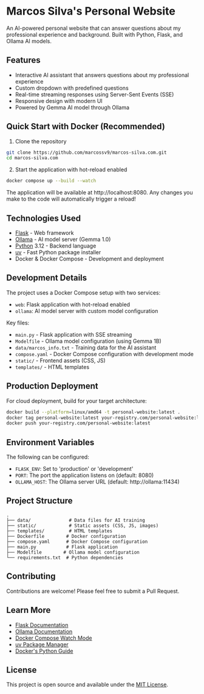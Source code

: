 # Marcos Silva's Personal Website

An AI-powered personal website that can answer questions about my professional experience and background. Built with Python, Flask, and Ollama AI models.

## Features
- Interactive AI assistant that answers questions about my professional experience
- Custom dropdown with predefined questions
- Real-time streaming responses using Server-Sent Events (SSE)
- Responsive design with modern UI
- Powered by Gemma AI model through Ollama

## Quick Start with Docker (Recommended)

1. Clone the repository
```bash
git clone https://github.com/marcossv9/marcos-silva.com.git
cd marcos-silva.com
```

2. Start the application with hot-reload enabled
```bash
docker compose up --build --watch
```

The application will be available at http://localhost:8080. Any changes you make to the code will automatically trigger a reload!

## Technologies Used
- [Flask](https://flask.palletsprojects.com/) - Web framework
- [Ollama](https://ollama.ai/) - AI model server (Gemma 1.0)
- [Python](https://www.python.org/) 3.12 - Backend language
- [uv](https://github.com/astral-sh/uv) - Fast Python package installer
- Docker & Docker Compose - Development and deployment

## Development Details

The project uses a Docker Compose setup with two services:
- `web`: Flask application with hot-reload enabled
- `ollama`: AI model server with custom model configuration

Key files:
- `main.py` - Flask application with SSE streaming
- `Modelfile` - Ollama model configuration (using Gemma 1B)
- `data/marcos_info.txt` - Training data for the AI assistant
- `compose.yaml` - Docker Compose configuration with development mode
- `static/` - Frontend assets (CSS, JS)
- `templates/` - HTML templates

## Production Deployment

For cloud deployment, build for your target architecture:
```bash
docker build --platform=linux/amd64 -t personal-website:latest .
docker tag personal-website:latest your-registry.com/personal-website:latest
docker push your-registry.com/personal-website:latest
```

## Environment Variables

The following can be configured:
- `FLASK_ENV`: Set to 'production' or 'development'
- `PORT`: The port the application listens on (default: 8080)
- `OLLAMA_HOST`: The Ollama server URL (default: http://ollama:11434)

## Project Structure
```
.
├── data/              # Data files for AI training
├── static/            # Static assets (CSS, JS, images)
├── templates/         # HTML templates
├── Dockerfile        # Docker configuration
├── compose.yaml      # Docker Compose configuration
├── main.py           # Flask application
├── Modelfile        # Ollama model configuration
└── requirements.txt  # Python dependencies
```

## Contributing
Contributions are welcome! Please feel free to submit a Pull Request.

## Learn More
- [Flask Documentation](https://flask.palletsprojects.com/)
- [Ollama Documentation](https://ollama.ai/documentation)
- [Docker Compose Watch Mode](https://docs.docker.com/compose/file-watch/)
- [uv Package Manager](https://github.com/astral-sh/uv)
- [Docker's Python Guide](https://docs.docker.com/language/python/)

## License
This project is open source and available under the [MIT License](LICENSE).
